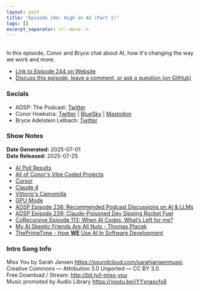```yaml
---
layout: post
title: "Episode 244: High on AI (Part 1)"
tags: []
excerpt_separator: <!--more-->
---
```


<div id="buzzsprout-player-17559888"></div><script src="https://www.buzzsprout.com/1501960/episodes/17559888-episode-244-high-on-ai-part-1.js?container_id=buzzsprout-player-17559888&player=small" type="text/javascript" charset="utf-8"></script>

<br>In this episode, Conor and Bryce chat about AI, how it's changing the way we work and more.

<!--more-->

* [Link to Episode 244 on Website](https://adspthepodcast.com/2025/07/25/Episode-244.html)
* [Discuss this episode, leave a comment, or ask a question (on GitHub)](https://github.com/codereport/adsp2/discussions/143)

### Socials
 
* ADSP: The Podcast: [Twitter](https://twitter.com/adspthepodcast)
* Conor Hoekstra: [Twitter](https://twitter.com/code_report) \| [BlueSky](https://bsky.app/profile/codereport.bsky.social) \| [Mastodon](https://mastodon.social/@code_report)
* Bryce Adelstein Lelbach: [Twitter](https://x.com/blelbach)

### Show Notes

**Date Generated:** 2025-07-01 <br>
**Date Released:** 2025-07-25

* [AI Poll Results](https://codereport.github.io/vibing/ai_polls/poll_results_visualization.html)
* [All of Conor's Vibe Coded Projects](https://codereport.github.io/vibing/)
* [Cursor](https://www.cursor.com/)
* [Claude 4](https://www.anthropic.com/news/claude-4)
* [Vittorio's Camomilla](https://vittorioromeo.info/index/blog/2016_camomilla_released.html)
* [GPU Mode](https://gpumode.com)
* [ADSP Episode 238: Recommended Podcast Discussions on AI & LLMs](https://adspthepodcast.com/2025/06/13/Episode-238.html)
* [ADSP Episode 239: Claude-Poisoned Dev Sipping Rocket Fuel](https://adspthepodcast.com/2025/06/20/Episode-239.html)
* [CoRecursive Episode 113: When AI Codes, What’s Left for me?](https://corecursive.com/coding-agents/)
* [My AI Skeptic Friends Are All Nuts - Thomas Ptacek](https://fly.io/blog/youre-all-nuts/)
* [ThePrimeTime - How **WE** Use AI In Software Development](https://www.youtube.com/watch?v=s7YQHWzZMYY)

### Intro Song Info
 
Miss You by Sarah Jansen https://soundcloud.com/sarahjansenmusic<br>
Creative Commons — Attribution 3.0 Unported — CC BY 3.0<br>
Free Download / Stream: http://bit.ly/l-miss-you<br>
Music promoted by Audio Library https://youtu.be/iYYxnasvfx8<br>

